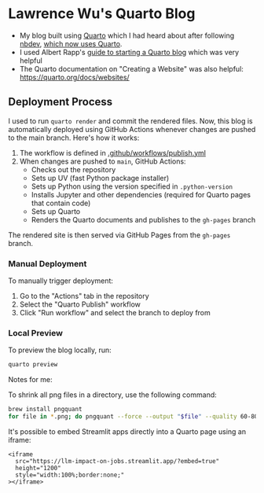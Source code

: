 # Lawrence Wu's Quarto Blog

- My blog built using [Quarto](https://quarto.org/) which I had heard about after following [nbdev](https://github.com/fastai/nbdev), [which now uses Quarto](https://www.fast.ai/posts/2022-07-28-nbdev2.html).
- I used Albert Rapp's [guide to starting a Quarto blog](https://albert-rapp.de/posts/13_quarto_blog_writing_guide/13_quarto_blog_writing_guide.html#interact-with-your-audience) which was very helpful
- The Quarto documentation on "Creating a Website" was also helpful: https://quarto.org/docs/websites/

## Deployment Process

I used to run `quarto render` and commit the rendered files. Now, this blog is automatically deployed using GitHub Actions whenever changes are pushed to the main branch. Here's how it works:

1. The workflow is defined in [.github/workflows/publish.yml](.github/workflows/publish.yml)
2. When changes are pushed to `main`, GitHub Actions:
   - Checks out the repository
   - Sets up UV (fast Python package installer)
   - Sets up Python using the version specified in `.python-version`
   - Installs Jupyter and other dependencies (required for Quarto pages that contain code)
   - Sets up Quarto
   - Renders the Quarto documents and publishes to the `gh-pages` branch

The rendered site is then served via GitHub Pages from the `gh-pages` branch.

### Manual Deployment

To manually trigger deployment:
1. Go to the "Actions" tab in the repository
2. Select the "Quarto Publish" workflow
3. Click "Run workflow" and select the branch to deploy from

### Local Preview

To preview the blog locally, run:
```bash
quarto preview
```

Notes for me:

To shrink all png files in a directory, use the following command:

```bash
brew install pngquant
for file in *.png; do pngquant --force --output "$file" --quality 60-80 "$file"; done
```

It's possible to embed Streamlit apps directly into a Quarto page using an iframe:
```
<iframe
  src="https://llm-impact-on-jobs.streamlit.app/?embed=true"
  height="1200"
  style="width:100%;border:none;"
></iframe>
```